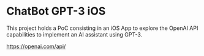 # ChatBot GPT-3 iOS

This project holds a PoC consisting in an iOS App to explore the OpenAI API capabilities to implement an AI assistant using GPT-3.

https://openai.com/api/